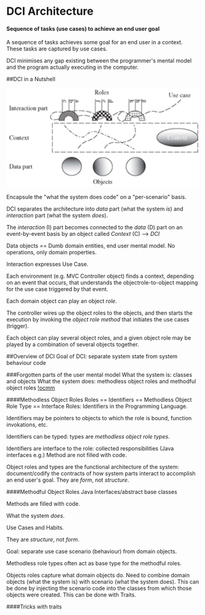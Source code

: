 # DCI Architecture
#### Sequence of tasks (use cases) to achieve an end user goal
A sequence of tasks achieves some goal for an end user in a context.
These tasks are captured by use cases.

DCI minimises any gap existing between the programmer's mental model 
and the program actually executing in the computer.

##DCI in a Nutshell

![dci_overview](images/dci.PNG "DCI overview")

Encapsule the "what the system does code" on a "per-scenario" basis.

DCI separates the architecture into _data_ part (what the system _is_) and
_interaction_ part (what the system _does_).

The _interaction_ (I) part becomes connected to the _data_ (D) 
part on an event-by-event basis by an object called _Context_ (C) --> *DCI*

Data objects == Dumb domain entities, end user mental model. No operations, only domain properties.

Interaction expresses Use Case.

Each environment (e.g. MVC Controller object) finds a context, depending on an event that occurs,
that understands the objectrole-to-object mapping for the use case triggered by that event.

Each domain object can play an object _role_.

The controller wires up the object roles to the objects, and then starts the execution by 
invoking the _object role method_ that initiates the use cases (trigger).

Each object can play several object roles, and a given object role may be played by a 
combination of several objects together.

##Overview of DCI
Goal of DCI: separate system state from system behaviour code

###Forgotten parts of the user mental model
What the system is: classes and objects
What the system does: methodless object roles and methodful object roles
[!ocmm](images/dci_co_or.PNG "classes objects roles")

####Methodless Object Roles
Roles == Identifiers == Methodless Object Role Type == Interface
Roles: Identifiers in the Programming Language.

Identifiers may be pointers to objects to which the role is bound, function invokations, etc.

Identifiers can be typed: types are _methodless object role types_.

Identifiers are interface to the role: collected responsibilities (Java interfaces e.g.)
Method are not filled with code.

Object roles and types are the functional architecture of the system:
document/codify the contracts of how system parts interact to accomplish an end user's goal.
They are _form_, not _structure_.

####Methodful Object Roles
Java Interfaces/abstract base classes

Methods are filled with code.

What the system _does_.

Use Cases and Habits.

They are _structure_, not _form_.

Goal: separate use case scenario (behaviour) from domain objects. 

Methodless role types often act as base type for the methodful roles.

Objects roles capture what domain objects do. 
Need to combine domain objects (what the system is) with scenario (what the system does).
This can be done by injecting the scenario code into the classes from which those objects were created.
This can be done with Traits.

####Tricks with traits
